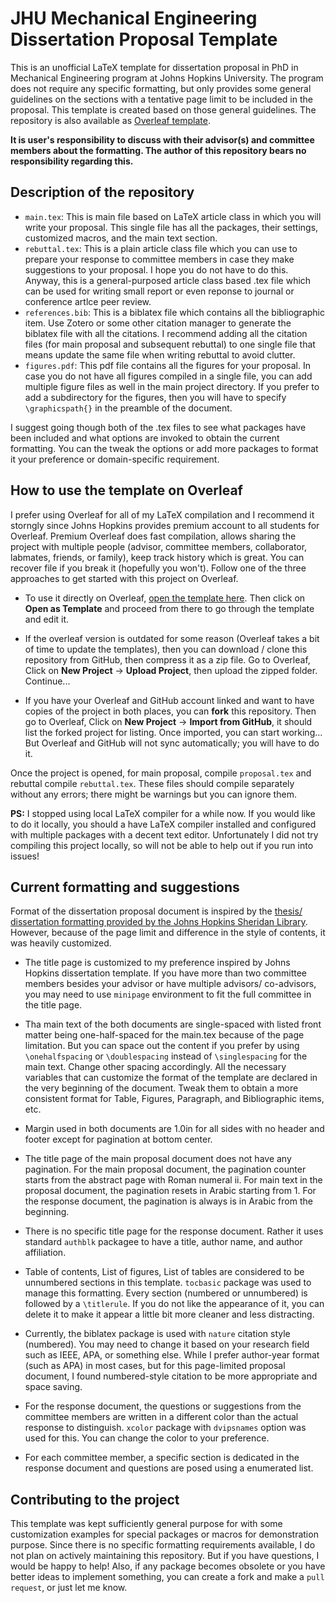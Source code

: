 # JHU Mechanical Engineering Dissertation Proposal Template

This is an unofficial LaTeX template for dissertation proposal in PhD in Mechanical Engineering program at Johns Hopkins University. The program does not require any specific formatting, but only provides some general guidelines on the sections with a tentative page limit to be included in the proposal. This template is created based on those general guidelines. The repository is also available as [Overleaf template](https://www.overleaf.com/latex/templates/johns-hopkins-meche-dissertation-proposal-template/ppqmcfvvpzsx).

**It is user's responsibility to discuss with their advisor(s) and committee members about the formatting. The author of this repository bears no responsibility regarding this.**




## Description of the repository

- `main.tex`: This is main file based on LaTeX article class in which you will write your proposal. This single file has all the packages, their settings, customized macros, and the main text section.
- `rebuttal.tex`: This is a plain article class file which you can use to prepare your response to committee members in case they make suggestions to your proposal. I hope you do not have to do this. Anyway, this is a general-purposed article class based .tex file which can be used for writing small report or even reponse to journal or conference artlce peer review.
- `references.bib`: This is a biblatex file which contains all the bibliographic item. Use Zotero or some other citation manager to generate the biblatex file with all the citations. I recommend adding all the citation files (for main proposal and subsequent rebuttal) to one single file that means update the same file when writing rebuttal to avoid clutter.
- `figures.pdf`: This pdf file contains all the figures for your proposal. In case you do not have all figures compiled in a single file, you can add multiple figure files as well in the main project directory. If you prefer to add a subdirectory for the figures, then you will have to specify `\graphicspath{}` in the preamble of the document.

I suggest going though both of the .tex files to see what packages have been included and what options are invoked to obtain the current formatting. You can the tweak the options or add more packages to format it your preference or domain-specific requirement.



## How to use the template on Overleaf

I prefer using Overleaf for all of my LaTeX compilation and I recommend it storngly since Johns Hopkins provides premium account to all students for Overleaf. Premium Overleaf does fast compilation, allows sharing the project with multiple people (advisor, committee members, collaborator, labmates, friends, or family), keep track history which is great. You can recover file if you break it (hopefully you won't). Follow one of the three approaches to get started with this project on Overleaf.

- To use it directly on Overleaf, [open the template here](https://www.overleaf.com/latex/templates/johns-hopkins-meche-dissertation-proposal-template/ppqmcfvvpzsx). Then click on **Open as Template** and proceed from there to go through the template and edit it.

- If the overleaf version is outdated for some reason (Overleaf takes a bit of time to update the templates), then you can download / clone this repository from GitHub, then compress it as a zip file. Go to Overleaf, Click on **New Project** -> **Upload Project**, then upload the zipped folder. Continue...
  
- If you have your Overleaf and GitHub account linked and want to have copies of the project in both places, you can **fork** this repository. Then go to Overleaf, Click on **New Project** -> **Import from GitHub**, it should list the forked project for listing. Once imported, you can start working... But Overleaf and GitHub will not sync automatically; you will have to do it.

Once the project is opened, for main proposal, compile `proposal.tex` and rebuttal compile `rebuttal.tex`. These files should compile separately without any errors; there might be warnings but you can ignore them.


**PS:** I stopped using local LaTeX compiler for a while now. If you would like to do it locally, you should a have LaTeX compiler installed and configured with multiple packages with a decent text editor. Unfortunately I did not try compiling this project locally, so will not be able to help out if you run into issues!



## Current formatting and suggestions

Format of the dissertation proposal document is inspired by the [thesis/ dissertation formatting provided by the Johns Hopkins Sheridan Library](https://www.library.jhu.edu/library-services/electronic-theses-dissertations/formatting-requirements/). However, because of the page limit and difference in the style of contents, it was heavily customized.

- The title page is customized to my preference inspired by Johns Hopkins dissertation template. If you have more than two committee members besides your advisor or have multiple advisors/ co-advisors, you may need to use `minipage` environment to fit the full committee in the title page.

- Tha main text of the both documents are single-spaced with listed front matter being one-half-spaced for the main.tex because of the page limitation. But you can space out the content if you prefer by using `\onehalfspacing` or `\doublespacing` instead of `\singlespacing` for the main text. Change other spacing accordingly. All the necessary variables that can customize the format of the template are declared in the very beginning of the document. Tweak them to obtain a more consistent format for Table, Figures, Paragraph, and Bibliographic items, etc.

- Margin used in both documents are 1.0in for all sides with no header and footer except for pagination at bottom center.

- The title page of the main proposal document does not have any pagination. For the main proposal document, the pagination counter starts from the abstract page with Roman numeral ii. For main text in the proposal document, the pagination resets in Arabic starting from 1. For the response document, the pagination is always is in Arabic from the beginning.

- There is no specific title page for the response document. Rather it uses standard `authblk` packagee to have a title, author name, and author affiliation.

- Table of contents, List of figures, List of tables are considered to be unnumbered sections in this template. `tocbasic` package was used to manage this formatting. Every section (numbered or unnumbered) is followed by a `\titlerule`. If you do not like the appearance of it, you can delete it to make it appear a little bit more cleaner and less distracting.

- Currently, the biblatex package is used with `nature` citation style (numbered). You may need to change it based on your research field such as IEEE, APA, or something else. While I prefer author-year format (such as APA) in most cases, but for this page-limited proposal document, I found numbered-style citation to be more appropriate and space saving.

- For the response document, the questions or suggestions from the committee members are written in a different color than the actual response to distinguish. `xcolor` package with `dvipsnames` option was used for this. You can change the color to your preference.

- For each committee member, a specific section is dedicated in the response document and questions are posed using a enumerated list.



## Contributing to the project

This template was kept sufficiently general purpose for with some customization examples for special packages or macros for demonstration purpose. Since there is no specific formatting requirements available, I do not plan on actively maintaining this repository. But if you have questions, I would be happy to help! Also, if any package becomes obsolete or you have better ideas to implement something, you can create a fork and make a `pull request`, or just let me know.
